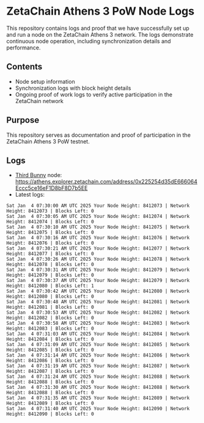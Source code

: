 # ZetaChain Athens 3 PoW Node Logs
This repository contains logs and proof that we have successfully set up and run a node on the ZetaChain Athens 3 network. The logs demonstrate continuous node operation, including synchronization details and performance.

## Contents
- Node setup information
- Synchronization logs with block height details
- Ongoing proof of work logs to verify active participation in the ZetaChain network

## Purpose
This repository serves as documentation and proof of participation in the ZetaChain Athens 3 PoW testnet.

## Logs

- [Third Bunny](https://thirdbunny.xyz/) node: https://athens.explorer.zetachain.com/address/0x225254d35dE666064Eccc5ce16eF1D8bF8D7b5EE
- Latest logs:
```
Sat Jan  4 07:30:00 AM UTC 2025 Your Node Height: 8412073 | Network Height: 8412073 | Blocks Left: 0
Sat Jan  4 07:30:05 AM UTC 2025 Your Node Height: 8412074 | Network Height: 8412074 | Blocks Left: 0
Sat Jan  4 07:30:10 AM UTC 2025 Your Node Height: 8412075 | Network Height: 8412075 | Blocks Left: 0
Sat Jan  4 07:30:16 AM UTC 2025 Your Node Height: 8412076 | Network Height: 8412076 | Blocks Left: 0
Sat Jan  4 07:30:21 AM UTC 2025 Your Node Height: 8412077 | Network Height: 8412077 | Blocks Left: 0
Sat Jan  4 07:30:26 AM UTC 2025 Your Node Height: 8412078 | Network Height: 8412078 | Blocks Left: 0
Sat Jan  4 07:30:31 AM UTC 2025 Your Node Height: 8412079 | Network Height: 8412079 | Blocks Left: 0
Sat Jan  4 07:30:37 AM UTC 2025 Your Node Height: 8412079 | Network Height: 8412080 | Blocks Left: 1
Sat Jan  4 07:30:42 AM UTC 2025 Your Node Height: 8412080 | Network Height: 8412080 | Blocks Left: 0
Sat Jan  4 07:30:48 AM UTC 2025 Your Node Height: 8412081 | Network Height: 8412081 | Blocks Left: 0
Sat Jan  4 07:30:53 AM UTC 2025 Your Node Height: 8412082 | Network Height: 8412082 | Blocks Left: 0
Sat Jan  4 07:30:58 AM UTC 2025 Your Node Height: 8412083 | Network Height: 8412083 | Blocks Left: 0
Sat Jan  4 07:31:03 AM UTC 2025 Your Node Height: 8412084 | Network Height: 8412084 | Blocks Left: 0
Sat Jan  4 07:31:09 AM UTC 2025 Your Node Height: 8412085 | Network Height: 8412085 | Blocks Left: 0
Sat Jan  4 07:31:14 AM UTC 2025 Your Node Height: 8412086 | Network Height: 8412086 | Blocks Left: 0
Sat Jan  4 07:31:19 AM UTC 2025 Your Node Height: 8412087 | Network Height: 8412087 | Blocks Left: 0
Sat Jan  4 07:31:24 AM UTC 2025 Your Node Height: 8412088 | Network Height: 8412088 | Blocks Left: 0
Sat Jan  4 07:31:30 AM UTC 2025 Your Node Height: 8412088 | Network Height: 8412088 | Blocks Left: 0
Sat Jan  4 07:31:35 AM UTC 2025 Your Node Height: 8412089 | Network Height: 8412089 | Blocks Left: 0
Sat Jan  4 07:31:40 AM UTC 2025 Your Node Height: 8412090 | Network Height: 8412090 | Blocks Left: 0
```
